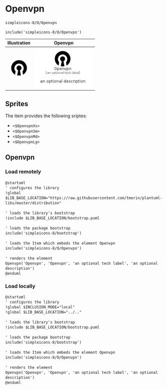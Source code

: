 # Openvpn


```text
simpleicons-8/O/Openvpn
```

```text
include('simpleicons-8/O/Openvpn')
```



| Illustration | Openvpn |
| :---: | :---: |
| ![illustration for Illustration](../../simpleicons-8/O/Openvpn.png) | ![illustration for Openvpn](../../simpleicons-8/O/Openvpn.Local.png) |



## Sprites
The item provides the following sriptes:

- `<$OpenvpnXs>`
- `<$OpenvpnSm>`
- `<$OpenvpnMd>`
- `<$OpenvpnLg>`





## Openvpn

### Load remotely
```plantuml
@startuml
' configures the library
!global $LIB_BASE_LOCATION="https://raw.githubusercontent.com/tmorin/plantuml-libs/master/distribution"

' loads the library's bootstrap
!include $LIB_BASE_LOCATION/bootstrap.puml

' loads the package bootstrap
include('simpleicons-8/bootstrap')

' loads the Item which embeds the element Openvpn
include('simpleicons-8/O/Openvpn')

' renders the element
Openvpn('Openvpn', 'Openvpn', 'an optional tech label', 'an optional description')
@enduml
```

### Load locally
```plantuml
@startuml
' configures the library
!global $INCLUSION_MODE="local"
!global $LIB_BASE_LOCATION="../.."

' loads the library's bootstrap
!include $LIB_BASE_LOCATION/bootstrap.puml

' loads the package bootstrap
include('simpleicons-8/bootstrap')

' loads the Item which embeds the element Openvpn
include('simpleicons-8/O/Openvpn')

' renders the element
Openvpn('Openvpn', 'Openvpn', 'an optional tech label', 'an optional description')
@enduml
```

